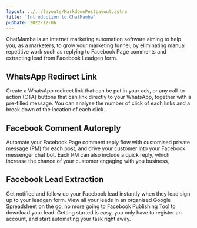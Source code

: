 ```yaml
---
layout: ../../layouts/MarkdownPostLayout.astro
title: 'Introduction to ChatMamba'
pubDate: 2022-12-06
---
```


ChatMamba is an internet marketing automation software aiming to help you, as a marketers, to grow your marketing funnel, by eliminating manual repetitive work such as replying to Facebook Page comments and extracting lead from Facebook Leadgen form.

## WhatsApp Redirect Link

Create a WhatsApp redirect link that can be put in your ads, or any call-to-action (CTA) buttons that can link directly to your WhatsApp, together with a pre-filled message. You can analyse the number of click of each links and a break down of the location of each click.

## Facebook Comment Autoreply

Automate your Facebook Page comment reply flow with customised private message (PM) for each post, and drive your customer into your Facebook messenger chat bot. Each PM can also include a quick reply, which increase the chance of your customer engaging with you business,

## Facebook Lead Extraction

Get notified and follow up your Facebook lead instantly when they lead sign up to your leadgen form. View all your leads in an organised Google Spreadsheet on the go, no more going to Facebook Publishing Tool to download your lead.
Getting started is easy, you only have to register an account, and start automating your task right away.

